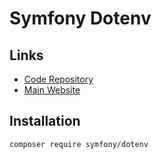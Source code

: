 # Symfony Dotenv

## Links

- [Code Repository](https://github.com/symfony/dotenv)
- [Main Website](https://symfony.com/dotenv)

## Installation

```sh
composer require symfony/dotenv
```
